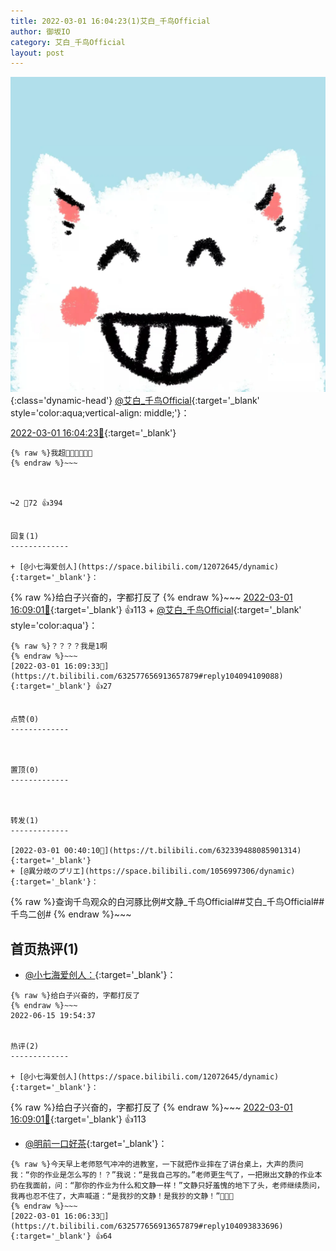 ```yaml
---
title: 2022-03-01 16:04:23(1)艾白_千鸟Official
author: 御坂IO
category: 艾白_千鸟Official
layout: post
---
```


![img](/images/9ae8b9445fd0665cc014d9080156a45271be73c6.jpg){:class='dynamic-head'}
[@艾白_千鸟Official](https://space.bilibili.com/334537711/dynamic){:target='_blank' style='color:aqua;vertical-align: middle;'}：

[2022-03-01 16:04:23🔗](https://t.bilibili.com/632577656913657879){:target='_blank'}

~~~
{% raw %}我超🤩🤩🤩🤤🤤🤤
{% endraw %}~~~



↪️2 💬72 👍394


回复(1)
-------------

+ [@小七海爱创人](https://space.bilibili.com/12072645/dynamic){:target='_blank'}：
~~~
{% raw %}给白子兴奋的，字都打反了
{% endraw %}~~~
[2022-03-01 16:09:01🔗](https://t.bilibili.com/632577656913657879#reply104093994176){:target='_blank'} 👍113
    + [@艾白_千鸟Official](https://space.bilibili.com/334537711/dynamic){:target='_blank' style='color:aqua'}：
~~~
{% raw %}？？？？我是1啊
{% endraw %}~~~
[2022-03-01 16:09:33🔗](https://t.bilibili.com/632577656913657879#reply104094109088){:target='_blank'} 👍27


点赞(0)
-------------



置顶(0)
-------------



转发(1)
-------------

[2022-03-01 00:40:10🔗](https://t.bilibili.com/632339488085901314){:target='_blank'}
+ [@異分岐のプリエ](https://space.bilibili.com/1056997306/dynamic){:target='_blank'}：
~~~
{% raw %}查询千鸟观众的白河豚比例#文静_千鸟Official##艾白_千鸟Official##千鸟二创#
{% endraw %}~~~






首页热评(1)
-------------

+ [@小七海爱创人：](https://space.bilibili.com/12072645/dynamic){:target='_blank'}：
~~~
{% raw %}给白子兴奋的，字都打反了
{% endraw %}~~~
2022-06-15 19:54:37


热评(2)
-------------

+ [@小七海爱创人](https://space.bilibili.com/12072645/dynamic){:target='_blank'}：
~~~
{% raw %}给白子兴奋的，字都打反了
{% endraw %}~~~
[2022-03-01 16:09:01🔗](https://t.bilibili.com/632577656913657879#reply104093994176){:target='_blank'} 👍113
+ [@明前一口好茶](https://space.bilibili.com/131440567/dynamic){:target='_blank'}：
~~~
{% raw %}今天早上老师怒气冲冲的进教室，一下就把作业摔在了讲台桌上，大声的质问我：“你的作业是怎么写的！？”我说：“是我自己写的。”老师更生气了，一把揪出文静的作业本扔在我面前，问：“那你的作业为什么和文静一样！”文静只好羞愧的地下了头，老师继续质问，我再也忍不住了，大声喊道：“是我抄的文静！是我抄的文静！”🥵🥵🥵
{% endraw %}~~~
[2022-03-01 16:06:33🔗](https://t.bilibili.com/632577656913657879#reply104093833696){:target='_blank'} 👍64


